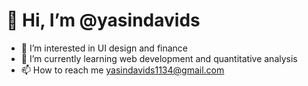 # 👋 Hi, I’m @yasindavids
- 🎹 I’m interested in UI design and finance
- 🌱 I’m currently learning web development and quantitative analysis
- 📫 How to reach me yasindavids1134@gmail.com


<!---
yasindavids/yasindavids is a ✨ special ✨ repository because its `README.md` (this file) appears on your GitHub profile.
You can click the Preview link to take a look at your changes.
--->

